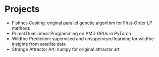 # Projects

- Fishnet-Casting: original parallel genetic algorithm for First-Order LP methods
- Primal Dual Linear Programming on AMD GPUs in PyTorch
- Wildfire Prediction: supervised and unsupervised learning for wildfire insights from satellite data
- Strange Attractor Art: numpy for original attractor art

